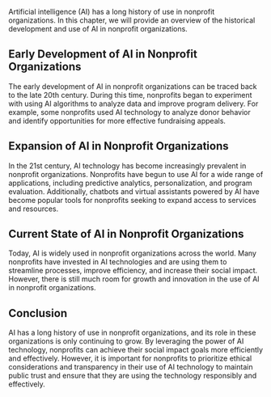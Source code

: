 

Artificial intelligence (AI) has a long history of use in nonprofit organizations. In this chapter, we will provide an overview of the historical development and use of AI in nonprofit organizations.

Early Development of AI in Nonprofit Organizations
--------------------------------------------------

The early development of AI in nonprofit organizations can be traced back to the late 20th century. During this time, nonprofits began to experiment with using AI algorithms to analyze data and improve program delivery. For example, some nonprofits used AI technology to analyze donor behavior and identify opportunities for more effective fundraising appeals.

Expansion of AI in Nonprofit Organizations
------------------------------------------

In the 21st century, AI technology has become increasingly prevalent in nonprofit organizations. Nonprofits have begun to use AI for a wide range of applications, including predictive analytics, personalization, and program evaluation. Additionally, chatbots and virtual assistants powered by AI have become popular tools for nonprofits seeking to expand access to services and resources.

Current State of AI in Nonprofit Organizations
----------------------------------------------

Today, AI is widely used in nonprofit organizations across the world. Many nonprofits have invested in AI technologies and are using them to streamline processes, improve efficiency, and increase their social impact. However, there is still much room for growth and innovation in the use of AI in nonprofit organizations.

Conclusion
----------

AI has a long history of use in nonprofit organizations, and its role in these organizations is only continuing to grow. By leveraging the power of AI technology, nonprofits can achieve their social impact goals more efficiently and effectively. However, it is important for nonprofits to prioritize ethical considerations and transparency in their use of AI technology to maintain public trust and ensure that they are using the technology responsibly and effectively.
